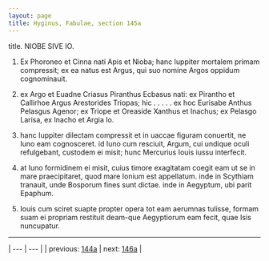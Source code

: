 ```yaml
---
layout: page
title: Hyginus, Fabulae, section 145a
---
```


title. NIOBE SIVE IO.



1. Ex Phoroneo et Cinna nati Apis et Nioba; hanc Iuppiter mortalem primam compressit; ex ea natus est Argus, qui suo nomine Argos oppidum cognominauit.



2. ex Argo et Euadne Criasus Piranthus Ecbasus nati: ex Pirantho et Callirhoe Argus Arestorides Triopas; hic . . . . . ex hoc Eurisabe Anthus Pelasgus Agenor; ex Triope et Oreaside Xanthus et Inachus; ex Pelasgo Larisa, ex Inacho et Argia Io.



3. hanc Iuppiter dilectam compressit et in uaccae figuram conuertit, ne Iuno eam cognosceret. id Iuno cum resciuit, Argum, cui undique oculi refulgebant, custodem ei misit; hunc Mercurius Iouis iussu interfecit.



4. at Iuno formidinem ei misit, cuius timore exagitatam coegit eam ut se in mare praecipitaret, quod mare Ionium est appellatum. inde in Scythiam tranauit, unde Bosporum fines sunt dictae. inde in Aegyptum, ubi parit Epaphum.



5. Iouis cum sciret suapte propter opera tot eam aerumnas tulisse, formam suam ei propriam restituit deam-que Aegyptiorum eam fecit, quae Isis nuncupatur.



---

| --- | --- |
| previous: [144a](../144a/) | next: [146a](../146a/) |